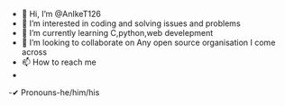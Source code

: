 - 👋 Hi, I’m @AnIkeT126
- 👀 I’m interested in coding and solving issues and problems
- 🌱 I’m currently learning C,python,web develepment
- 💞️ I’m looking to collaborate on Any open source organisation I come across
- 📫 How to reach me
- 
-✔ Pronouns-he/him/his

<!---
AnIkeT126/AnIkeT126 is a ✨ special ✨ repository because its `README.md` (this file) appears on your GitHub profile.
You can click the Preview link to take a look at your changes.
--->

